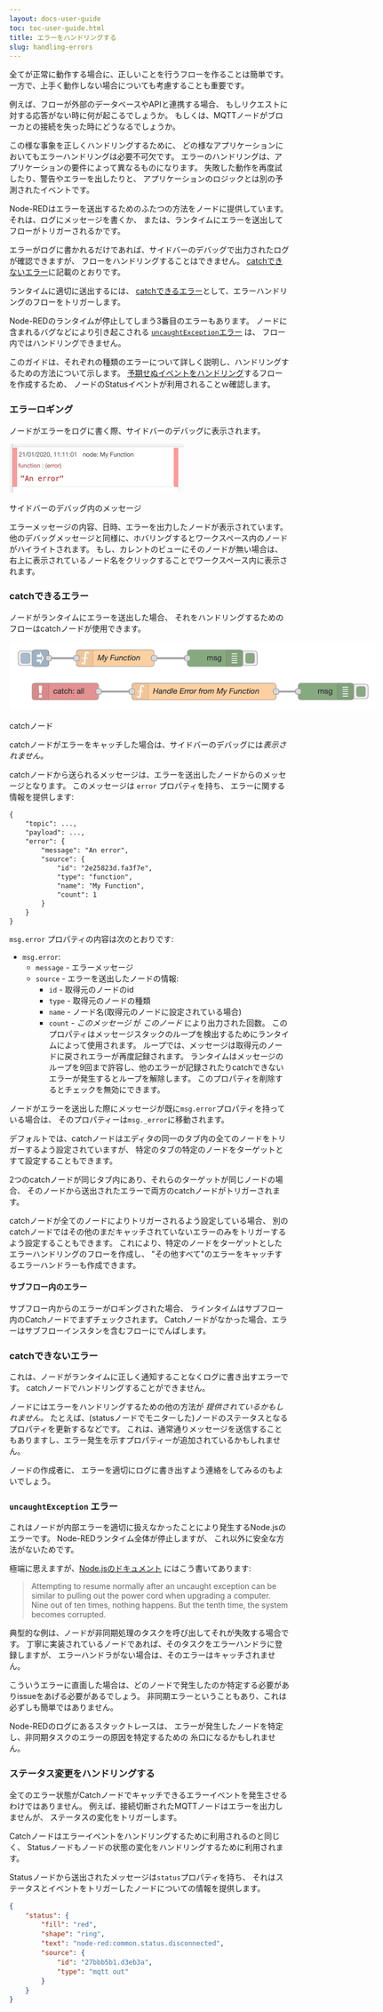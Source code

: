 ```yaml
---
layout: docs-user-guide
toc: toc-user-guide.html
title: エラーをハンドリングする
slug: handling-errors
---
```


全てが正常に動作する場合に、正しいことを行うフローを作ることは簡単です。
一方で、上手く動作しない場合についても考慮することも重要です。

例えば、フローが外部のデータベースやAPIと連携する場合、
もしリクエストに対する応答がない時に何が起こるでしょうか。
もしくは、MQTTノードがブローカとの接続を失った時にどうなるでしょうか。

この様な事象を正しくハンドリングするために、
どの様なアプリケーションにおいてもエラーハンドリングは必要不可欠です。
エラーのハンドリングは、アプリケーションの要件によって異なるものになります。
失敗した動作を再度試したり、警告やエラーを出したりと、
アプリケーションのロジックとは別の予測されたイベントです。

Node-REDはエラーを送出するためのふたつの方法をノードに提供しています。
それは、ログにメッセージを書くか、
または、ランタイムにエラーを送出してフローがトリガーされるかです。

エラーがログに書かれるだけであれば、サイドバーのデバッグで出力されたログが確認できますが、
フローをハンドリングすることはできません。
[catchできないエラー](#catchできないエラー)に記載のとおりです。

ランタイムに適切に送出するには、
[catchできるエラー](#catchできるエラー)として、エラーハンドリングのフローをトリガーします。

Node-REDのランタイムが停止してしまう3番目のエラーもあります。
ノードに含まれるバグなどにより引き起こされる [`uncaughtException`エラー](#uncaughtexception-エラー) は、
フロー内ではハンドリングできません。

このガイドは、それぞれの種類のエラーについて詳しく説明し、ハンドリングするための方法について示します。
[予期せぬイベントをハンドリング](#handling-status-changes)するフローを作成するため、
ノードのStatusイベントが利用されることｗ確認します。


### エラーロギング

ノードがエラーをログに書く際、サイドバーのデバッグに表示されます。

<div  style="width: 314px"  class="figure">
  <img src="images/error_debug.png" alt="Error message in the Debug sidebar">
  <p class="caption">サイドバーのデバッグ内のメッセージ</p>
</div>

エラーメッセージの内容、日時、エラーを出力したノードが表示されています。
他のデバッグメッセージと同様に、ホバリングするとワークスペース内のノードがハイライトされます。
もし、カレントのビューにそのノードが無い場合は、
右上に表示されているノード名をクリックすることでワークスペース内に表示されます。


### catchできるエラー

ノードがランタイムにエラーを送出した場合、
それをハンドリングするためのフローはcatchノードが使用できます。

<div  style="width: 660px"  class="figure">
  <img src="images/error_catch.png" alt="Catch node">
  <p class="caption">catchノード</p>
</div>

catchノードがエラーをキャッチした場合は、サイドバーのデバッグには*表示されません。*

catchノードから送られるメッセージは、エラーを送出したノードからのメッセージとなります。
このメッセージは `error` プロパティを持ち、
エラーに関する情報を提供します:


```
{
    "topic": ...,
    "payload": ...,
    "error": {
        "message": "An error",
        "source": {
            "id": "2e25823d.fa3f7e",
            "type": "function",
            "name": "My Function",
            "count": 1
        }
    }
}
```

`msg.error` プロパティの内容は次のとおりです:

 - `msg.error`:
   - `message` - エラーメッセージ
   - `source` - エラーを送出したノードの情報:
     - `id` - 取得元のノードのid
     - `type` - 取得元のノードの種類
     - `name` - ノード名(取得元のノードに設定されている場合)
     - `count` - *このメッセージ* が *このノード* により出力された回数。
        このプロパティはメッセージスタックのループを検出するためにランタイムによって使用されます。
        ループでは、メッセージは取得元のノードに戻されエラーが再度記録されます。
        ランタイムはメッセージのループを9回まで許容し、他のエラーが記録されたりcatchできないエラーが発生するとループを解除します。
        このプロパティを削除するとチェックを無効にできます。

ノードがエラーを送出した際にメッセージが既に`msg.error`プロパティを持っている場合は、
そのプロパティーは`msg._error`に移動されます。

デフォルトでは、catchノードはエディタの同一のタブ内の全てのノードをトリガーするよう設定されていますが、
特定のタブの特定のノードをターゲットとすて設定することもできます。

2つのcatchノードが同じタブ内にあり、それらのターゲットが同じノードの場合、
そのノードから送出されたエラーで両方のcatchノードがトリガーされます。

catchノードが全てのノードによりトリガーされるよう設定している場合、
別のcatchノードではその他のまだキャッチされていないエラーのみをトリガーするよう設定することもできます。
これにより、特定のノードをターゲットとしたエラーハンドリングのフローを作成し、
"その他すべて"のエラーをキャッチするエラーハンドラーも作成できます。


#### サブフロー内のエラー

サブフロー内からのエラーがロギングされた場合、
ラインタイムはサブフロー内のCatchノードでまずチェックされます。
Catchノードがなかった場合、エラーはサブフローインスタンを含むフローにでんぱします。


### catchできないエラー

これは、ノードがランタイムに正しく通知することなくログに書き出すエラーです。
catchノードでハンドリングすることができません。

ノードにはエラーをハンドリングするための他の方法が *提供されているかもしれません。*
たとえば、(statusノードでモニターした)ノードのステータスとなるプロパティを更新するなどです。
これは、通常通りメッセージを送信することもありますし、エラー発生を示すプロパティーが追加されているかもしれません。

ノードの作成者に、
エラーを適切にログに書き出すよう連絡をしてみるのもよいでしょう。


### `uncaughtException` エラー

これはノードが内部エラーを適切に扱えなかったことにより発生するNode.jsのエラーです。
Node-REDランタイム全体が停止しますが、
これ以外に安全な方法がないためです。

極端に思えますが、[Node.jsのドキュメント](https://nodejs.org/api/process.html#process_warning_using_uncaughtexception_correctly) にはこう書いてあります:

> Attempting to resume normally after an uncaught exception can be similar to pulling out the power cord when upgrading a computer. Nine out of ten times, nothing happens. But the tenth time, the system becomes corrupted.


典型的な例は、ノードが非同期処理のタスクを呼び出してそれが失敗する場合です。
丁寧に実装されているノードであれば、そのタスクをエラーハンドラに登録しますが、
エラーハンドラがない場合は、そのエラーはキャッチされません。

こういうエラーに直面した場合は、どのノードで発生したのか特定する必要がありissueをあげる必要があるでしょう。
非同期エラーということもあり、これは必ずしも簡単ではありません。

Node-REDのログにあるスタックトレースは、
エラーが発生したノードを特定し、非同期タスクのエラーの原因を特定するための
糸口になるかもしれません。

### ステータス変更をハンドリングする

全てのエラー状態がCatchノードでキャッチできるエラーイベントを発生させるわけではありません。
例えば、接続切断されたMQTTノードはエラーを出力しませんが、
ステータスの変化をトリガーします。

Catchノードはエラーイベントをハンドリングするために利用されるのと同じく、
Statusノードもノードの状態の変化をハンドリングするために利用されます。

Statusノードから送出されたメッセージは`status`プロパティを持ち、
それはステータスとイベントをトリガーしたノードについての情報を提供します。

```json
{
    "status": {
        "fill": "red",
        "shape": "ring",
        "text": "node-red:common.status.disconnected",
        "source": {
            "id": "27bbb5b1.d3eb3a",
            "type": "mqtt out"
        }
    }
}
```
